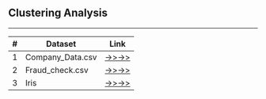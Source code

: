 ## Clustering Analysis
***

| **\#** | **Dataset**           | **Link**                                                                  |
|-------|-----------------------|---------------------------------------------------------------------------|
| 1     | Company_Data.csv      | [->>->>](https://roshinalex.github.io/Assignments/DecisionTrees)          |
| 2     | Fraud_check.csv       | [->>->>](https://roshinalex.github.io/Assignments/DecisionTrees)          |
| 3     | Iris                  | [->>->>](https://roshinalex.github.io/Assignments/DecisionTrees)          |